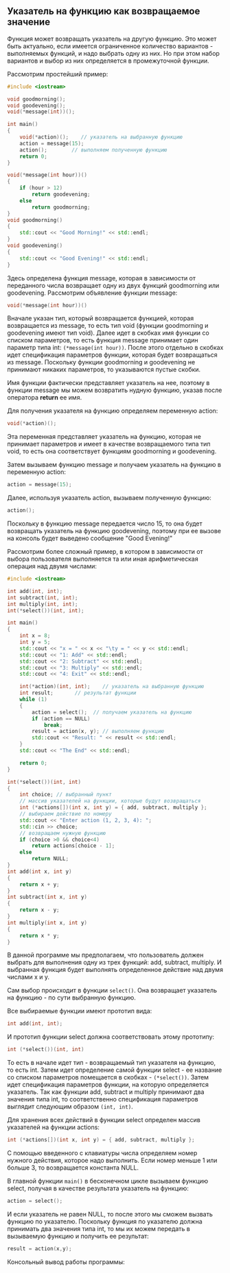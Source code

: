 ## Указатель на функцию как возвращаемое значение

Функция может возвращать указатель на другую функцию. Это может быть актуально, если имеется ограниченное количество вариантов - выполняемых 
функций, и надо выбрать одну из них. Но при этом набор вариантов и выбор из них определяется в промежуточной функции.

Рассмотрим простейший пример:

```cpp
#include <iostream>

void goodmorning();
void goodevening();
void(*message(int))();

int main()
{
    void(*action)();    // указатель на выбранную функцию
    action = message(15);
    action();        // выполняем полученную функцию
    return 0;
}

void(*message(int hour))()
{
    if (hour > 12)
        return goodevening;
    else 
        return goodmorning;
}
void goodmorning()
{
    std::cout << "Good Morning!" << std::endl;
}
void goodevening()
{
    std::cout << "Good Evening!" << std::endl;
}
```

Здесь определена функция message, которая в зависимости от переданного числа возвращает одну из двух функций goodmorning или goodevening. 
Рассмотрим объявление функции message:

```cpp
void(*message(int hour))()
```

Вначале указан тип, который возвращается функцией, которая возвращается из message, то есть тип void (функции goodmorning и goodevening имеют тип 
void). Далее идет в скобках имя функции со списком параметров, то есть функция message принимает один параметр типа int: `(*message(int hour))`. 
После этого отдельно в скобках идет спецификация параметров функции, которая будет возвращаться из message. Поскольку функции goodmorning и goodevening не принимают никаких параметров, то 
указываются пустые скобки.

Имя функции фактически представляет указатель на нее, поэтому в функции message мы можем возвратить нудную функцию, указав после оператора **return** ее имя.

Для получения указателя на функцию определяем переменную action:

```cpp
void(*action)();
```

Эта переменная представляет указатель на функцию, которая не принимает параметров и имеет в качестве возвращаемого типа тип void, то есть она соответствует 
функциям goodmorning и goodevening.

Затем вызываем функцию message и получаем указатель на функцию в переменную action:

```cpp
action = message(15);
```

Далее, используя указатель action, вызываем полученную функцию:

```cpp
action();
```

Поскольку в функцию message передается число 15, то она будет возвращать указатель на функцию goodevening, поэтому при ее вызове на консоль 
будет выведено сообщение "Good Evening!"

Рассмотрим более сложный пример, в котором в зависимости от выбора пользователя выполняется та или иная арифметическая операция над двумя числами:

```cpp
#include <iostream>

int add(int, int);
int subtract(int, int);
int multiply(int, int);
int(*select())(int, int);

int main()
{
    int x = 8;
    int y = 5;
    std::cout << "x = " << x << "\ty = " << y << std::endl;
    std::cout << "1: Add" << std::endl;
    std::cout << "2: Subtract" << std::endl;
    std::cout << "3: Multiply" << std::endl;
    std::cout << "4: Exit" << std::endl;

    int(*action)(int, int);    // указатель на выбранную функцию
    int result;       // результат функции
    while (1)
    {
        action = select();  // получаем указатель на функцию
        if (action == NULL)
            break;
        result = action(x, y); // выполняем функцию
        std::cout << "Result: " << result << std::endl;
    }
    std::cout << "The End" << std::endl;

    return 0;
}

int(*select())(int, int)
{
    int choice; // выбранный пункт
    // массив указателей на функции, которые будут возвращаться
    int (*actions[])(int x, int y) = { add, subtract, multiply };
    // выбираем действие по номеру
    std::cout << "Enter action (1, 2, 3, 4): ";
    std::cin >> choice;
    // возвращаем нужную функцию
    if (choice >0 && choice<4)
        return actions[choice - 1];
    else
        return NULL;
}
int add(int x, int y)
{
    return x + y;
}
int subtract(int x, int y)
{
    return x - y;
}
int multiply(int x, int y)
{
    return x * y;
}
```

В данной программе мы предполагаем, что пользователь должен выбрать для выполнения одну из трех функций: add, subtract, multiply. И выбранная функция будет выполнять определенное 
действие над двумя числами x и y.

Сам выбор происходит в функции `select()`. Она возвращает указатель на функцию - по сути выбранную функцию.

Все выбираемые функции имеют прототип вида:

```cpp
int add(int, int);
```

И прототип функции select должна соответствовать этому прототипу:

```cpp
int (*select())(int, int)
```

То есть в начале идет тип - возвращаемый тип указателя на функцию, то есть int. Затем идет определение самой функции select - ее название со списком параметров 
помещается в скобках - `(*select())`. Затем идет спецификация параметров функции, на которую определяется указатель. Так как функции add, subtract и multiply принимают два значения типа int, 
то соответственно спецификация параметров выглядит следующим образом `(int, int)`.

Для хранения всех действий в функции select определен массив указателей на функции actions:

```cpp
int (*actions[])(int x, int y) = { add, subtract, multiply };
```

С помощью введенного с клавиатуры числа определяем номер нужного действия, которое надо выполнить. Если номер меньше 1 или больше 3, то 
возвращается константа NULL.

В главной функции `main()` в бесконечном цикле вызываем функцию select, получая в качестве результата указатель на функцию:

```cpp
action = select();
```

И если указатель не равен NULL, то после этого мы сможем вызвать функцию по указателю. Поскольку функция по указателю должна принимать два значения типа int, 
то мы их можем передать в вызываемую функцию и получить ее результат:

```cpp
result = action(x,y);
```

Консольный вывод работы программы:

```

```

